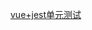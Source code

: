 [vue+jest单元测试](https://blog.csdn.net/duola8789/article/details/80434962?utm_medium=distribute.pc_relevant.none-task-blog-BlogCommendFromBaidu-6.nonecase&depth_1-utm_source=distribute.pc_relevant.none-task-blog-BlogCommendFromBaidu-6.nonecase)